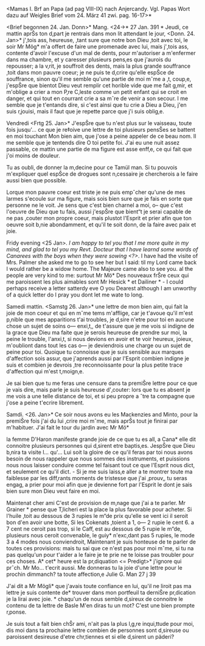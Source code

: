 <Mamas I. Brf an Papa (ad pag VIII-IX) nach Anjercandy. Vgl. Papas Wort dazu auf Weigles Brief vom 24. März 41 zwi. pag. 16-17>*

<Brief begonnen 24. Jan. Donn>* Mang. <24->* 27 Jan. 391 <Sonntag>* 
Jeudi, ce mattin aprŠs ton d‚part je rentrais dans mon lit attendant le jour, <Donn. 24. Jan>* j'‚tois ass‚ heureuse, ‚tant sure que notre bon Dieu ‚toit avec toi, le soir Mr Mög<ling>* m'a offert de faire une promenade avec lui, mais j'‚tois ass‚ contente d'avoir l'excuse d'un mal de dents, pour m'autoriser a m'enfermer dans ma chambre, et y caresser plusieurs pens‚es que j'aurois du repousser; a la v‚rit‚ je souffroit des dents, mais la plus grande souffrance ‚toit dans mon pauvre coeur; je ne puis te d‚crire qu'elle espŠce de souffrance, sinon qu'il me semble qu'une partie de moi mˆme a ‚t‚ coup‚e, j'espŠre que bientot Dieu veut remplir cet horible vide que me fait g‚mir, et m'oblige a crier a mon P‚re C‚leste comme un petit enfant qui se croit en danger, et qui tout en courrant crie a sa mˆre de venir a son secour. I me semble que je t'entands dire, si c'est ainsi que tu crie a Dieu a Dieu, j'en suis r‚jouisi, mais il faut que je repette parce que j'i suis oblig‚e.

Vendredi <Frtg 25. Jan>* J'espŠre que tu n'est plus sur le vaisseau, toute fois jusqu'… ce que je re‡oive une lettre de toi plusieurs pensŠes se battent en moi touchant Mon bien aim‚ que j'ose a peine appeler de ce beau nom. Il me semble que je tentends dire O toi petite foi. J'ai eu une nuit assez passable, ce mattin une partie de ma figure est asse enff‚e, ce qui fait que j'oi moins de douleur.

Tu as oubli‚ de donner la m‚decine pour ce Tamül man. Si tu pouvois m'expliquer quel espŠce de drogues sont n‚cessaire je chercherois a le faire aussi bien que possible.

Lorque mon pauvre coeur est triste je ne puis empˆcher qu'une de mes larmes s'ecoule sur ma figure, mais sois bien sure que je fais en sorte que personne ne le voit. Je sens que c'est bien charnel a moi, o– que c'est l'oeuvre de Dieu que tu fais, aussi j'espŠre que bient“t je serai capable de ne pas ‚couter mon propre coeur, mais plustot l'Esprit et prier afin que ton oeuvre soit b‚nie abondamment, et qu'il te soit donn‚ de la faire avec paix et joie.

Fridy evening <25 Jan>*. I am happy to tel you that I me more quite in my mind, and glad to tel you my Revt. Docteur that I have learnd some words of Canarees with the boys when they were sowing <?>*. I have had the visite of Mrs. Palmer she asked me to go to see her but I said: til my Lord came back I would rather be a widow home. The Majeure came also to see you. 
al the people are very kind to me: surtout Mr Mö<gling>* Des nouveaux frŠre ceux qui me paroissent les plus aimables sont Mr Hesick <Essig>* et Dailiner <Dehling>* - I could perhaps receive a letter satterdy eve O you Dearest although I am unworthy of a quick letter do I pray you dont let me wate to long.

Samedi mattin. <Samstg 26. Jan>* une lettre de mon bien aim‚ qui fait la joie de mon coeur et qui en mˆme tems m'afflige, car je t'avoue qu'il m'est p‚nible que mes apparitions t'ai troubles, je d‚sire n'etre pour toi en aucune chose un sujet de soins o— enxi‚t‚, de t'assure que je me vois si indigne de la grace que Dieu ma faite que je serois heureuse de prendre sur moi, la peine le trouble, l'anxi‚t‚ si nous devions en avoir et te voir heureux, joieux, m'oubliont dans tout les cas o— je deviendrois une charge ou un sujet de peine pour toi. Quoique tu connoisse que je suis sensible aux marques d'affection sois assur‚ que j'aprends aussi par l'Esprit combien indigne je suis et combien je devrois ‚tre reconnoissante pour la plus petite trace d'affection qui m'est t‚moign‚e.

Je sai bien que tu me feras une censure dans ta premiŠre lettre pour ce que je vais dire, mais parle je suis heureuse d'‚couter: lors que tu es absent je me vois a une telle distance de toi, et si peu propre a ˆtre ta compagne que j'ose a peine t'ecrire librement.

Samdi. <26. Jan>* Ce soir nous avons eu les Mackenzies and Minto, pour la premiŠre fois j'ai du lui ‚crire moi mˆme, mais aprŠs tout je finirai par m'habituer. J'ai fait le tour du jardin avec Mr Mö<gling>*

la femme D'Haron manifeste grande joie de ce que tu es all‚ a Cana<nore>* elle dit connoitre plusieurs personnes qui d‚sirent etre baptis‚es. 
JespŠre que Dieu b‚nira ta visite l… qu'… Lui soit la gloire de ce qu'il feras par toi nous avons besoin de nous rappeler que nous sommes des instruments, et puissions nous nous laisser conduire comme tel faisant tout ce que l'Esprit nous dict, et seulement ce qu'il dict. - Si je me suis laiss‚e aller a te montrer toute ma faiblesse par les diff‚rants moments de tristesse que j'ai ‚prouv‚, tu seras engag‚ a prier pour moi afin que je devienne fort par l'Esprit le dont je sais bien sure mon Dieu veut faire en moi.

Maintenat cher ami C'est de provision de m‚nage que j'ai a te parler. Mr Grainer <Greiner>* pense que T‚licheri est la place la plus favorable pour acheter. Si l'huile ‚toit au dessous de 3 rupies le m“de prix qu'elle se vent ici il seroit bon d'en avoir une botte, Si les Cokenats ‚toient a 1, o— 2 rupie le cent 6. a 7 cent ne ceroit pas trop, si le Caff‚ est au dessous de 5 rupie le m“de, plusieurs nous ceroit convenable, le guiy* n'exc‚dant pas 5 rupies, le mode 3 a 4 modes nous conviendroit, Maintenant je suis honteuse de te parler de toutes ces provisions: mais tu sai que ce n'est pas pour moi mˆme, si tu na pas quelqu'un pour t'aider a le faire je te prie ne te loisse pas troubler pour ces choses. A* cet* heure est la pr‚diquation <= Predigt>* j'ignore qui prˆch. Mr Mo... t'ecrit aussi. Me donneras tu la joie d'une lettre pour le prochin dimmanch? ta toute affection‚e Julie G.
Man 27 j 39

J'ai dit a Mr Mögli<ng>* que j'avais toute confiance en lui, qu'il ne liroit pas ma lettre je suis contente de* trouver dans mon portfeuil ta derniŠre pr‚dication je la lirai avec joie. <Papas letzte engl. Predigt.>* 
chaqu'un de nous semble d‚sireux de connoitre le contenu de ta lettre de Basle M'en diras tu un mot? C'est une bien prompte r‚ponse.

Je suis tout a fait bien chŠr ami, n'ait pas la plus l‚g‚re inqui‚ttude pour moi, dis moi dans ta prochaine lettre combien de personnes sont d‚sireuse ou paroissent desireuse d'etre chr‚tiennes et si elle d‚sirent un päderi?

